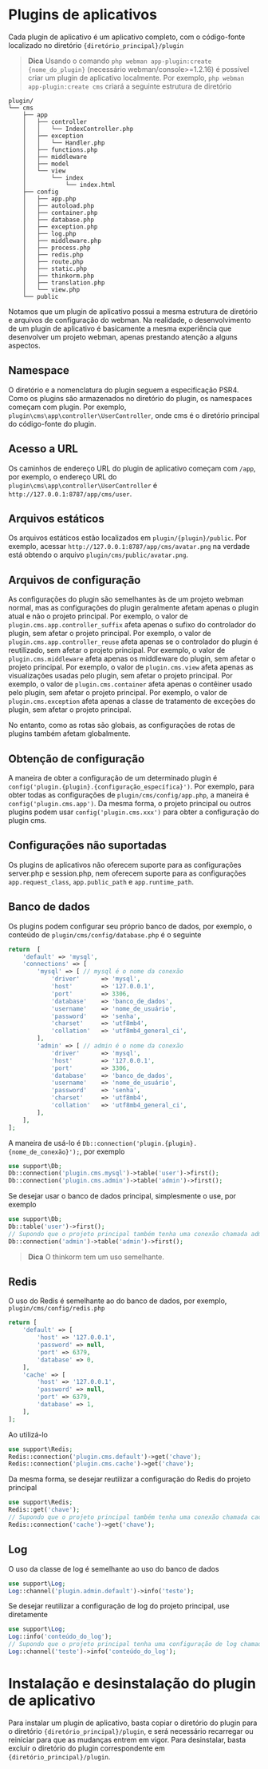 # Plugins de aplicativos
Cada plugin de aplicativo é um aplicativo completo, com o código-fonte localizado no diretório `{diretório_principal}/plugin`

> **Dica**
> Usando o comando `php webman app-plugin:create {nome_do_plugin}` (necessário webman/console>=1.2.16) é possível criar um plugin de aplicativo localmente.
> Por exemplo, `php webman app-plugin:create cms` criará a seguinte estrutura de diretório

```
plugin/
└── cms
    ├── app
    │   ├── controller
    │   │   └── IndexController.php
    │   ├── exception
    │   │   └── Handler.php
    │   ├── functions.php
    │   ├── middleware
    │   ├── model
    │   └── view
    │       └── index
    │           └── index.html
    ├── config
    │   ├── app.php
    │   ├── autoload.php
    │   ├── container.php
    │   ├── database.php
    │   ├── exception.php
    │   ├── log.php
    │   ├── middleware.php
    │   ├── process.php
    │   ├── redis.php
    │   ├── route.php
    │   ├── static.php
    │   ├── thinkorm.php
    │   ├── translation.php
    │   └── view.php
    └── public
```

Notamos que um plugin de aplicativo possui a mesma estrutura de diretório e arquivos de configuração do webman. Na realidade, o desenvolvimento de um plugin de aplicativo é basicamente a mesma experiência que desenvolver um projeto webman, apenas prestando atenção a alguns aspectos.

## Namespace
O diretório e a nomenclatura do plugin seguem a especificação PSR4. Como os plugins são armazenados no diretório do plugin, os namespaces começam com plugin. Por exemplo, `plugin\cms\app\controller\UserController`, onde cms é o diretório principal do código-fonte do plugin.

## Acesso a URL
Os caminhos de endereço URL do plugin de aplicativo começam com `/app`, por exemplo, o endereço URL do `plugin\cms\app\controller\UserController` é `http://127.0.0.1:8787/app/cms/user`.

## Arquivos estáticos
Os arquivos estáticos estão localizados em `plugin/{plugin}/public`. Por exemplo, acessar `http://127.0.0.1:8787/app/cms/avatar.png` na verdade está obtendo o arquivo `plugin/cms/public/avatar.png`.

## Arquivos de configuração
As configurações do plugin são semelhantes às de um projeto webman normal, mas as configurações do plugin geralmente afetam apenas o plugin atual e não o projeto principal.
Por exemplo, o valor de `plugin.cms.app.controller_suffix` afeta apenas o sufixo do controlador do plugin, sem afetar o projeto principal.
Por exemplo, o valor de `plugin.cms.app.controller_reuse` afeta apenas se o controlador do plugin é reutilizado, sem afetar o projeto principal.
Por exemplo, o valor de `plugin.cms.middleware` afeta apenas os middleware do plugin, sem afetar o projeto principal.
Por exemplo, o valor de `plugin.cms.view` afeta apenas as visualizações usadas pelo plugin, sem afetar o projeto principal.
Por exemplo, o valor de `plugin.cms.container` afeta apenas o contêiner usado pelo plugin, sem afetar o projeto principal.
Por exemplo, o valor de `plugin.cms.exception` afeta apenas a classe de tratamento de exceções do plugin, sem afetar o projeto principal.

No entanto, como as rotas são globais, as configurações de rotas de plugins também afetam globalmente.

## Obtenção de configuração
A maneira de obter a configuração de um determinado plugin é `config('plugin.{plugin}.{configuração_específica}')`. Por exemplo, para obter todas as configurações de `plugin/cms/config/app.php`, a maneira é `config('plugin.cms.app')`.
Da mesma forma, o projeto principal ou outros plugins podem usar `config('plugin.cms.xxx')` para obter a configuração do plugin cms.

## Configurações não suportadas
Os plugins de aplicativos não oferecem suporte para as configurações server.php e session.php, nem oferecem suporte para as configurações `app.request_class`, `app.public_path` e `app.runtime_path`.

## Banco de dados
Os plugins podem configurar seu próprio banco de dados, por exemplo, o conteúdo de `plugin/cms/config/database.php` é o seguinte
```php
return  [
    'default' => 'mysql',
    'connections' => [
        'mysql' => [ // mysql é o nome da conexão
            'driver'      => 'mysql',
            'host'        => '127.0.0.1',
            'port'        => 3306,
            'database'    => 'banco_de_dados',
            'username'    => 'nome_de_usuário',
            'password'    => 'senha',
            'charset'     => 'utf8mb4',
            'collation'   => 'utf8mb4_general_ci',
        ],
        'admin' => [ // admin é o nome da conexão
            'driver'      => 'mysql',
            'host'        => '127.0.0.1',
            'port'        => 3306,
            'database'    => 'banco_de_dados',
            'username'    => 'nome_de_usuário',
            'password'    => 'senha',
            'charset'     => 'utf8mb4',
            'collation'   => 'utf8mb4_general_ci',
        ],
    ],
];
```
A maneira de usá-lo é `Db::connection('plugin.{plugin}.{nome_de_conexão}');`, por exemplo
```php
use support\Db;
Db::connection('plugin.cms.mysql')->table('user')->first();
Db::connection('plugin.cms.admin')->table('admin')->first();
```

Se desejar usar o banco de dados principal, simplesmente o use, por exemplo
```php
use support\Db;
Db::table('user')->first();
// Supondo que o projeto principal também tenha uma conexão chamada admin
Db::connection('admin')->table('admin')->first();
```

> **Dica**
> O thinkorm tem um uso semelhante.

## Redis
O uso do Redis é semelhante ao do banco de dados, por exemplo, `plugin/cms/config/redis.php`
```php
return [
    'default' => [
        'host' => '127.0.0.1',
        'password' => null,
        'port' => 6379,
        'database' => 0,
    ],
    'cache' => [
        'host' => '127.0.0.1',
        'password' => null,
        'port' => 6379,
        'database' => 1,
    ],
];
```
Ao utilizá-lo
```php
use support\Redis;
Redis::connection('plugin.cms.default')->get('chave');
Redis::connection('plugin.cms.cache')->get('chave');
```

Da mesma forma, se desejar reutilizar a configuração do Redis do projeto principal
```php
use support\Redis;
Redis::get('chave');
// Supondo que o projeto principal também tenha uma conexão chamada cache
Redis::connection('cache')->get('chave');
```

## Log
O uso da classe de log é semelhante ao uso do banco de dados
```php
use support\Log;
Log::channel('plugin.admin.default')->info('teste');
```

Se desejar reutilizar a configuração de log do projeto principal, use diretamente
```php
use support\Log;
Log::info('conteúdo_do_log');
// Supondo que o projeto principal tenha uma configuração de log chamada teste
Log::channel('teste')->info('conteúdo_do_log');
```

# Instalação e desinstalação do plugin de aplicativo
Para instalar um plugin de aplicativo, basta copiar o diretório do plugin para o diretório `{diretório_principal}/plugin`, e será necessário recarregar ou reiniciar para que as mudanças entrem em vigor.
Para desinstalar, basta excluir o diretório do plugin correspondente em `{diretório_principal}/plugin`.
